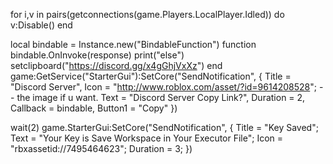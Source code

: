 for i,v in pairs(getconnections(game.Players.LocalPlayer.Idled)) do
v:Disable()
end

local bindable = Instance.new("BindableFunction")
function bindable.OnInvoke(response)
	print("else")
	setclipboard("https://discord.gg/x4gGhjVxXz")
end
game:GetService("StarterGui"):SetCore("SendNotification", {
	Title = "Discord Server",
	Icon = "http://www.roblox.com/asset/?id=9614208528"; -- the image if u want. 
	Text = "Discord Server Copy Link?",
	Duration = 2,
	Callback = bindable,
	Button1 = "Copy"
})

wait(2)
game.StarterGui:SetCore("SendNotification", {
Title = "Key Saved"; 
Text = "Your Key is Save Workspace in Your Executor File"; 
Icon = "rbxassetid://7495464623";
Duration = 3; 
})

